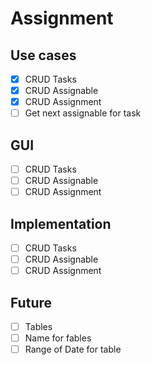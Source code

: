# Assignment

## Use cases

- [x] CRUD Tasks
- [x] CRUD Assignable
- [x] CRUD Assignment
- [ ] Get next assignable for task

## GUI

- [ ] CRUD Tasks
- [ ] CRUD Assignable
- [ ] CRUD Assignment

## Implementation

- [ ] CRUD Tasks
- [ ] CRUD Assignable
- [ ] CRUD Assignment

## Future

- [ ] Tables
- [ ] Name for fables
- [ ] Range of Date for table
